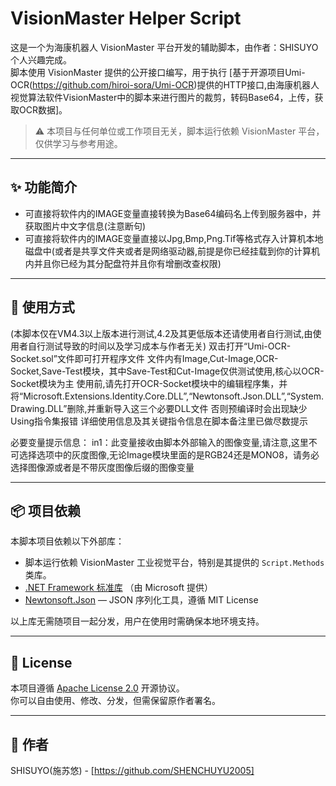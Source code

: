 # VisionMaster Helper Script

这是一个为海康机器人 VisionMaster 平台开发的辅助脚本，由作者：SHISUYO个人兴趣完成。  
脚本使用 VisionMaster 提供的公开接口编写，用于执行 [基于开源项目Umi-OCR(https://github.com/hiroi-sora/Umi-OCR)提供的HTTP接口,由海康机器人视觉算法软件VisionMaster中的脚本来进行图片的裁剪，转码Base64，上传，获取OCR数据]。

> ⚠️ 本项目与任何单位或工作项目无关，脚本运行依赖 VisionMaster 平台，仅供学习与参考用途。

---

## ✨ 功能简介

- 可直接将软件内的IMAGE变量直接转换为Base64编码名上传到服务器中，并获取图片中文字信息(注意断句)
- 可直接将软件内的IMAGE变量直接以Jpg,Bmp,Png.Tif等格式存入计算机本地磁盘中(或者是共享文件夹或者是网络驱动器,前提是你已经挂载到你的计算机内并且你已经为其分配盘符并且你有增删改查权限)

---

## 🚀 使用方式

(本脚本仅在VM4.3以上版本进行测试,4.2及其更低版本还请使用者自行测试,由使用者自行测试导致的时间以及学习成本与作者无关)
双击打开“Umi-OCR-Socket.sol”文件即可打开程序文件
文件内有Image,Cut-Image,OCR-Socket,Save-Test模块，其中Save-Test和Cut-Image仅供测试使用,核心以OCR-Socket模块为主
使用前,请先打开OCR-Socket模块中的编辑程序集，并将“Microsoft.Extensions.Identity.Core.DLL”,“Newtonsoft.Json.DLL”,“System.Drawing.DLL”删除,并重新导入这三个必要DLL文件
否则预编译时会出现缺少Using指令集报错
详细使用信息及其关键指令信息在脚本备注里已做尽数提示

必要变量提示信息：
in1：此变量接收由脚本外部输入的图像变量,请注意,这里不可选择选项中的灰度图像,无论Image模块里面的是RGB24还是MONO8，请务必选择图像源或者是不带灰度图像后缀的图像变量

---

## 📦 项目依赖

本脚本项目依赖以下外部库：

- 脚本运行依赖 VisionMaster 工业视觉平台，特别是其提供的 `Script.Methods` 类库。
- [.NET Framework 标准库](https://learn.microsoft.com/dotnet/) （由 Microsoft 提供）
- [Newtonsoft.Json](https://github.com/JamesNK/Newtonsoft.Json) — JSON 序列化工具，遵循 MIT License

以上库无需随项目一起分发，用户在使用时需确保本地环境支持。

---

## 📄 License

本项目遵循 [Apache License 2.0](./LICENSE) 开源协议。  
你可以自由使用、修改、分发，但需保留原作者署名。

---

## 👤 作者

SHISUYO(施苏悠) - [https://github.com/SHENCHUYU2005]
